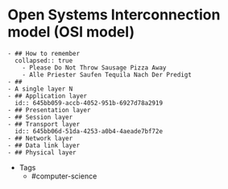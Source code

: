 # Open Systems Interconnection model (OSI model)
	- ## How to remember
	  collapsed:: true
		- Please Do Not Throw Sausage Pizza Away
		- Alle Priester Saufen Tequila Nach Der Predigt
	- ##
	- A single layer N
	- ## Application layer
	  id:: 645bb059-accb-4052-951b-6927d78a2919
	- ## Presentation layer
	- ## Session layer
	- ## Transport layer
	  id:: 645bb06d-51da-4253-a0b4-4aeade7bf72e
	- ## Network layer
	- ## Data link layer
	- ## Physical layer
- Tags
	- #computer-science